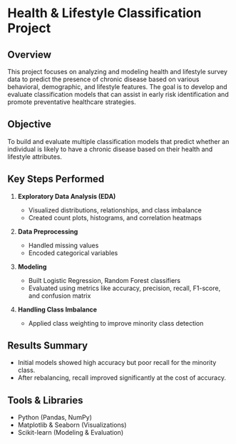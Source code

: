 #  Health & Lifestyle Classification Project

## Overview
This project focuses on analyzing and modeling health and lifestyle survey data to predict the presence of chronic disease based on various behavioral, demographic, and lifestyle features. The goal is to develop and evaluate classification models that can assist in early risk identification and promote preventative healthcare strategies.

## Objective
To build and evaluate multiple classification models that predict whether an individual is likely to have a chronic disease based on their health and lifestyle attributes.


##  Key Steps Performed
1. **Exploratory Data Analysis (EDA)**  
   - Visualized distributions, relationships, and class imbalance
   - Created count plots, histograms, and correlation heatmaps

2. **Data Preprocessing**  
   - Handled missing values
   - Encoded categorical variables

3. **Modeling**  
   - Built Logistic Regression, Random Forest classifiers
   - Evaluated using metrics like accuracy, precision, recall, F1-score, and confusion matrix

4. **Handling Class Imbalance**  
   - Applied class weighting to improve minority class detection


## Results Summary
- Initial models showed high accuracy but poor recall for the minority class.
- After rebalancing, recall improved significantly at the cost of accuracy.



## Tools & Libraries
- Python (Pandas, NumPy)
- Matplotlib & Seaborn (Visualizations)
- Scikit-learn (Modeling & Evaluation)

